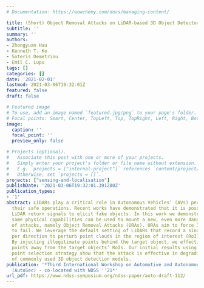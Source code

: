 ```yaml
---
# Documentation: https://wowchemy.com/docs/managing-content/

title: (Short) Object Removal Attacks on LiDAR-based 3D Object Detectors
subtitle: ''
summary: ''
authors:
- Zhongyuan Hau
- Kenneth T. Ko
- Soteris Demetriou
- Emil C. Lupu
tags: []
categories: []
date: '2021-02-01'
lastmod: 2021-03-06T19:32:01Z
featured: false
draft: false

# Featured image
# To use, add an image named `featured.jpg/png` to your page's folder.
# Focal points: Smart, Center, TopLeft, Top, TopRight, Left, Right, BottomLeft, Bottom, BottomRight.
image:
  caption: ''
  focal_point: ''
  preview_only: false

# Projects (optional).
#   Associate this post with one or more of your projects.
#   Simply enter your project's folder or file name without extension.
#   E.g. `projects = ["internal-project"]` references `content/project/deep-learning/index.md`.
#   Otherwise, set `projects = []`.
projects: ["sensing-and-localisation"]
publishDate: '2021-03-06T19:32:01.391280Z'
publication_types:
- '1'
abstract: LiDARs play a critical role in Autonomous Vehicles’ (AVs) perception and
  their safe operations. Recent works have demonstrated that it is possible to spoof
  LiDAR return signals to elicit fake objects. In this work we demonstrate how the
  same physical capabilities can be used to mount a new, even more dangerous class
  of attacks, namely Object Removal Attacks (ORAs). ORAs aim to force 3D object detectors
  to fail. We leverage the default setting of LiDARs that record a single return signal
  per direction to perturb point clouds in the region of interest (RoI) of 3D objects.
  By injecting illegitimate points behind the target object, we effectively shift
  points away from the target objects’ RoIs. Our initial results using a simple random
  point selection strategy show that the attack is effective in degrading the performance
  of commonly used 3D object detection models.
publication: '*Third International Workshop on Automotive and Autonomous Vehicle Security
  (AutoSec) - co-located with NDSS ''21*'
url_pdf: https://www.ndss-symposium.org/ndss-paper/auto-draft-112/
---
```

